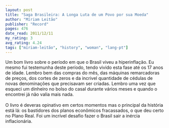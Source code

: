 ```yaml
---
layout: post
title: "Saga Brasileira: A Longa Luta de um Povo por sua Moeda"
author: "Míriam Leitão"
publisher: "Record"
pages: 476
date_read: 2011/12/11
my_rating: 3
avg_rating: 4.24
tags: ["míriam-leitão", "history", "woman", "lang-pt"]
---
```


Um bom livro sobre o período em que o Brasil viveu a hiperinflação. Eu mesmo fui testemunha deste período, tendo vivido esta fase até os 17 anos de idade. Lembro bem das compras do mês, das máquinas remarcadoras de preços, dos cortes de zeros e da incrivel quantidade de cédulas de novas denominações que precisavam ser criadas. Lembro uma vez que esqueci um dinheiro no bolso do casal durante vários meses e quando o encontrei já não valia mais nada.<br/><br/>O livro é deveras opinativo em certos momentos mas o principal da história está lá: os bastidores dos planos econômicos fracassados, o que deu certo no Plano Real. Foi um incrível desafio fazer o Brasil sair a inércia inflacionária. 

